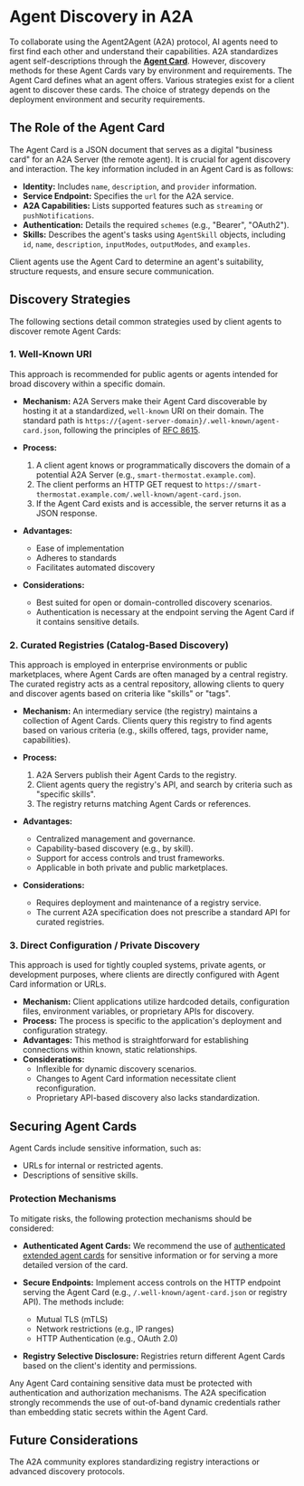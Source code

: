# Agent Discovery in A2A

To collaborate using the Agent2Agent (A2A) protocol, AI agents need to first find each other and understand their capabilities. A2A standardizes agent self-descriptions through the **[Agent Card](../specification.md#5-agent-discovery-the-agent-card)**. However, discovery methods for these Agent Cards vary by environment and requirements. The Agent Card defines what an agent offers. Various strategies exist for a client agent to discover these cards. The choice of strategy depends on the deployment environment and security requirements.

## The Role of the Agent Card

The Agent Card is a JSON document that serves as a digital "business card" for an A2A Server (the remote agent). It is crucial for agent discovery and interaction. The key information included in an Agent Card is as follows:

- **Identity:** Includes `name`, `description`, and `provider` information.
- **Service Endpoint:** Specifies the `url` for the A2A service.
- **A2A Capabilities:** Lists supported features such as `streaming` or `pushNotifications`.
- **Authentication:** Details the required `schemes` (e.g., "Bearer", "OAuth2").
- **Skills:** Describes the agent's tasks using `AgentSkill` objects, including `id`, `name`, `description`, `inputModes`, `outputModes`, and `examples`.

Client agents use the Agent Card to determine an agent's suitability, structure requests, and ensure secure communication.

## Discovery Strategies

The following sections detail common strategies used by client agents to discover remote Agent Cards:

### 1. Well-Known URI

This approach is recommended for public agents or agents intended for broad discovery within a specific domain.

- **Mechanism:** A2A Servers make their Agent Card discoverable by hosting it at a standardized, `well-known` URI on their domain. The standard path is `https://{agent-server-domain}/.well-known/agent-card.json`, following the principles of [RFC 8615](https://datatracker.ietf.org/doc/html/rfc8615).

- **Process:**
    1. A client agent knows or programmatically discovers the domain of a potential A2A Server (e.g., `smart-thermostat.example.com`).
    2. The client performs an HTTP GET request to `https://smart-thermostat.example.com/.well-known/agent-card.json`.
    3. If the Agent Card exists and is accessible, the server returns it as a JSON response.

- **Advantages:**
    - Ease of implementation
    - Adheres to standards
    - Facilitates automated discovery

- **Considerations:**
    - Best suited for open or domain-controlled discovery scenarios.
    - Authentication is necessary at the endpoint serving the Agent Card if it contains sensitive details.

### 2. Curated Registries (Catalog-Based Discovery)

This approach is employed in enterprise environments or public marketplaces, where Agent Cards are often managed by a central registry. The curated registry acts as a central repository, allowing clients to query and discover agents based on criteria like "skills" or "tags".

- **Mechanism:** An intermediary service (the registry) maintains a collection of Agent Cards. Clients query this registry to find agents based on various criteria (e.g., skills offered, tags, provider name, capabilities).

- **Process:**
    1. A2A Servers publish their Agent Cards to the registry.
    2. Client agents query the registry's API, and search by criteria such as "specific skills".
    3. The registry returns matching Agent Cards or references.

- **Advantages:**
    - Centralized management and governance.
    - Capability-based discovery (e.g., by skill).
    - Support for access controls and trust frameworks.
    - Applicable in both private and public marketplaces.
- **Considerations:**
    - Requires deployment and maintenance of a registry service.
    - The current A2A specification does not prescribe a standard API for curated registries.

### 3. Direct Configuration / Private Discovery

This approach is used for tightly coupled systems, private agents, or development purposes, where clients are directly configured with Agent Card information or URLs.

- **Mechanism:** Client applications utilize hardcoded details, configuration files, environment variables, or proprietary APIs for discovery.
- **Process:** The process is specific to the application's deployment and configuration strategy.
- **Advantages:** This method is straightforward for establishing connections within known, static relationships.
- **Considerations:**
    - Inflexible for dynamic discovery scenarios.
    - Changes to Agent Card information necessitate client reconfiguration.
    - Proprietary API-based discovery also lacks standardization.

## Securing Agent Cards

Agent Cards include sensitive information, such as:

- URLs for internal or restricted agents.
- Descriptions of sensitive skills.

### Protection Mechanisms

To mitigate risks, the following protection mechanisms should be considered:

- **Authenticated Agent Cards:** We recommend the use of [authenticated extended agent cards](../specification.md#710-agentgetauthenticatedextendedcard) for sensitive information or for serving a more detailed version of the card.
- **Secure Endpoints:** Implement access controls on the HTTP endpoint serving the Agent Card (e.g., `/.well-known/agent-card.json` or registry API). The methods include:
    - Mutual TLS (mTLS)
    - Network restrictions (e.g., IP ranges)
    - HTTP Authentication (e.g., OAuth 2.0)

- **Registry Selective Disclosure:** Registries return different Agent Cards based on the client's identity and permissions.

Any Agent Card containing sensitive data must be protected with authentication and authorization mechanisms. The A2A specification strongly recommends the use of out-of-band dynamic credentials rather than embedding static secrets within the Agent Card.

## Future Considerations

The A2A community explores standardizing registry interactions or advanced discovery protocols.
